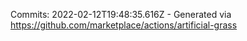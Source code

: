 Commits: 2022-02-12T19:48:35.616Z - Generated via https://github.com/marketplace/actions/artificial-grass
<br>
